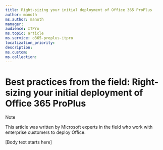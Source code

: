 ```yaml
---
title: Right-sizing your initial deployment of Office 365 ProPlus
author: manoth
ms.author: manoth
manager: 
audience: ITPro 
ms.topic: article 
ms.service: o365-proplus-itpro
localization_priority: 
description: 
ms.custom: 
ms.collection: 
---
```


# Best practices from the field: Right-sizing your initial deployment of Office 365 ProPlus

> [!NOTE]
> This article was written by Microsoft experts in the field who work with enterprise customers to deploy Office.
   
[Body text starts here]